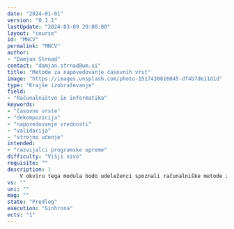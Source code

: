 ```yaml
---
date: "2024-01-01" 
version: "0.1.1"
lastUpdate: "2024-03-09 20:00:00"
layout: "course"
id: "MNCV"
permalink: "MNCV"
author:
- "Damjan Strnad"
contact: "damjan.strnad@um.si"
title: "Metode za napovedovanje časovnih vrst"
image: "https://images.unsplash.com/photo-1517430816045-df4b7de11d1d"
type: "Krajše izobraževanje"
field:
- "Računalništvo in informatika"
keywords:
- "časovne vrste"
- "dekompozicija"
- "napovedovanje vrednosti"
- "validacija"
- "strojno učenje"
intended:
- "razvijalci programske opreme"
difficulty: "Višji nivo"
requisite: ""
description: |
    V okviru tega modula bodo udeleženci spoznali računalniške metode za analizo in obdelavo časovnih vrst z eno ali več spremenljivkami. V prvem delu se bodo seznanili z različnimi oblikami časovnih vrst in uporabili metode za njihovo modeliranje z dekompozicijo na osnovne komponente, kot sta trend in sezonska komponenta. V nadaljevanju bodo izvedli osnovno izpeljavo lastnosti izbranih časovnih vrst, kot je avtokorelacija, in uporabili preproste modele za napovedovanje prihodnjih vrednosti časovne vrste. Seznanili se bodo z različnimi pristopi za validacijo napovednih modelov, ki vključuje vrednotenje točnosti napovedi in analizo rezidualov. Sledila bo obravnava avtoregresijskih modelov za napovedovanje v časovnih vrstah, glede na predviden nivo vsebine pa bodo udeleženci v zaključnem delu za modeliranje izbranih časovnih vrst uporabili še sodobne pristope strojnega učenja z nevronskimi mrežami.
vs: ""
uni: ""
mag: ""
state: "Predlog"
execution: "Sinhrona"
ects: "1"
---
```

